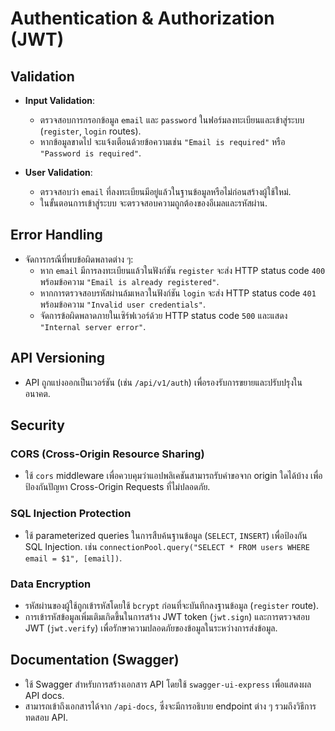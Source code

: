 # Authentication & Authorization (JWT)

## Validation
- **Input Validation**: 
  - ตรวจสอบการกรอกข้อมูล `email` และ `password` ในฟอร์มลงทะเบียนและเข้าสู่ระบบ (`register`, `login` routes).
  - หากข้อมูลขาดไป จะแจ้งเตือนด้วยข้อความเช่น `"Email is required"` หรือ `"Password is required"`.
  
- **User Validation**: 
  - ตรวจสอบว่า `email` ที่ลงทะเบียนมีอยู่แล้วในฐานข้อมูลหรือไม่ก่อนสร้างผู้ใช้ใหม่.
  - ในขั้นตอนการเข้าสู่ระบบ จะตรวจสอบความถูกต้องของอีเมลและรหัสผ่าน.

## Error Handling
- จัดการกรณีที่พบข้อผิดพลาดต่าง ๆ:
  - หาก `email` มีการลงทะเบียนแล้วในฟังก์ชัน `register` จะส่ง HTTP status code `400` พร้อมข้อความ `"Email is already registered"`.
  - หากการตรวจสอบรหัสผ่านล้มเหลวในฟังก์ชัน `login` จะส่ง HTTP status code `401` พร้อมข้อความ `"Invalid user credentials"`.
  - จัดการข้อผิดพลาดภายในเซิร์ฟเวอร์ด้วย HTTP status code `500` และแสดง `"Internal server error"`.

## API Versioning
- API ถูกแบ่งออกเป็นเวอร์ชัน (เช่น `/api/v1/auth`) เพื่อรองรับการขยายและปรับปรุงในอนาคต.
  
## Security
### CORS (Cross-Origin Resource Sharing)
- ใช้ `cors` middleware เพื่อควบคุมว่าแอปพลิเคชันสามารถรับคำขอจาก origin ใดได้บ้าง เพื่อป้องกันปัญหา Cross-Origin Requests ที่ไม่ปลอดภัย.

### SQL Injection Protection
- ใช้ parameterized queries ในการสืบค้นฐานข้อมูล (`SELECT`, `INSERT`) เพื่อป้องกัน SQL Injection. เช่น `connectionPool.query("SELECT * FROM users WHERE email = $1", [email])`.

### Data Encryption
- รหัสผ่านของผู้ใช้ถูกเข้ารหัสโดยใช้ `bcrypt` ก่อนที่จะบันทึกลงฐานข้อมูล (`register` route).
- การเข้ารหัสข้อมูลเพิ่มเติมเกิดขึ้นในการสร้าง JWT token (`jwt.sign`) และการตรวจสอบ JWT (`jwt.verify`) เพื่อรักษาความปลอดภัยของข้อมูลในระหว่างการส่งข้อมูล.

## Documentation (Swagger)
- ใช้ Swagger สำหรับการสร้างเอกสาร API โดยใช้ `swagger-ui-express` เพื่อแสดงผล API docs.
- สามารถเข้าถึงเอกสารได้จาก `/api-docs`, ซึ่งจะมีการอธิบาย endpoint ต่าง ๆ รวมถึงวิธีการทดสอบ API.
